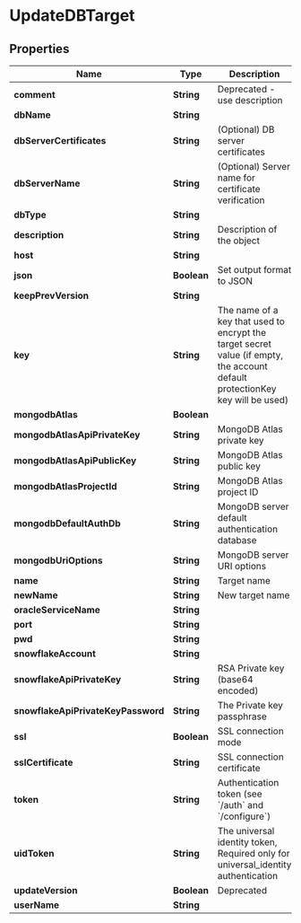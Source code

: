 

# UpdateDBTarget

## Properties

Name | Type | Description | Notes
------------ | ------------- | ------------- | -------------
**comment** | **String** | Deprecated - use description |  [optional]
**dbName** | **String** |  |  [optional]
**dbServerCertificates** | **String** | (Optional) DB server certificates |  [optional]
**dbServerName** | **String** | (Optional) Server name for certificate verification |  [optional]
**dbType** | **String** |  | 
**description** | **String** | Description of the object |  [optional]
**host** | **String** |  |  [optional]
**json** | **Boolean** | Set output format to JSON |  [optional]
**keepPrevVersion** | **String** |  |  [optional]
**key** | **String** | The name of a key that used to encrypt the target secret value (if empty, the account default protectionKey key will be used) |  [optional]
**mongodbAtlas** | **Boolean** |  |  [optional]
**mongodbAtlasApiPrivateKey** | **String** | MongoDB Atlas private key |  [optional]
**mongodbAtlasApiPublicKey** | **String** | MongoDB Atlas public key |  [optional]
**mongodbAtlasProjectId** | **String** | MongoDB Atlas project ID |  [optional]
**mongodbDefaultAuthDb** | **String** | MongoDB server default authentication database |  [optional]
**mongodbUriOptions** | **String** | MongoDB server URI options |  [optional]
**name** | **String** | Target name | 
**newName** | **String** | New target name |  [optional]
**oracleServiceName** | **String** |  |  [optional]
**port** | **String** |  |  [optional]
**pwd** | **String** |  |  [optional]
**snowflakeAccount** | **String** |  |  [optional]
**snowflakeApiPrivateKey** | **String** | RSA Private key (base64 encoded) |  [optional]
**snowflakeApiPrivateKeyPassword** | **String** | The Private key passphrase |  [optional]
**ssl** | **Boolean** | SSL connection mode |  [optional]
**sslCertificate** | **String** | SSL connection certificate |  [optional]
**token** | **String** | Authentication token (see &#x60;/auth&#x60; and &#x60;/configure&#x60;) |  [optional]
**uidToken** | **String** | The universal identity token, Required only for universal_identity authentication |  [optional]
**updateVersion** | **Boolean** | Deprecated |  [optional]
**userName** | **String** |  |  [optional]



